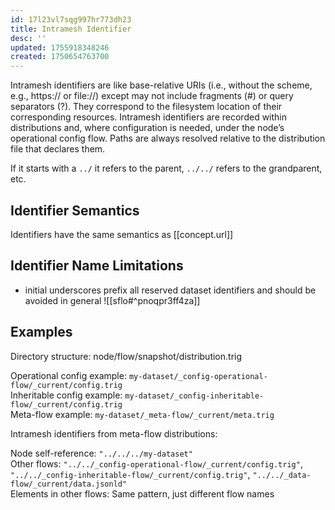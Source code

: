 ```yaml
---
id: 17l23vl7sqg997hr773dh23
title: Intramesh Identifier
desc: ''
updated: 1755918348246
created: 1750654763700
---
```


Intramesh identifiers are like base-relative URIs (i.e., without the scheme, e.g., https:// or file://) except may not include fragments (#) or query separators (?). They correspond to the filesystem location of their corresponding resources. Intramesh identifiers are recorded within distributions and, where configuration is needed, under the node’s operational config flow. Paths are always resolved relative to the distribution file that declares them.

If it starts with a `../` it refers to the parent, `../../` refers to the grandparent, etc.

## Identifier Semantics

Identifiers have the same semantics as [[concept.url]]

## Identifier Name Limitations

- initial underscores prefix all reserved dataset identifiers and should be avoided in general
![[sflo#^pnoqpr3ff4za]] 

## Examples

Directory structure: node/flow/snapshot/distribution.trig

Operational config example: `my-dataset/_config-operational-flow/_current/config.trig`  
Inheritable config example: `my-dataset/_config-inheritable-flow/_current/config.trig`  
Meta-flow example: `my-dataset/_meta-flow/_current/meta.trig`

Intramesh identifiers from meta-flow distributions:

Node self-reference: `"../../../my-dataset"`  
Other flows: `"../../_config-operational-flow/_current/config.trig"`, `"../../_config-inheritable-flow/_current/config.trig"`, `"../../_data-flow/_current/data.jsonld"`  
Elements in other flows: Same pattern, just different flow names

